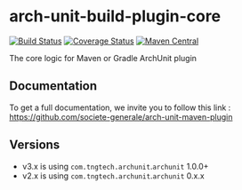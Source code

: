 # arch-unit-build-plugin-core

[![Build Status](https://travis-ci.org/societe-generale/arch-unit-build-plugin-core.svg?branch=master)](https://travis-ci.org/societe-generale/arch-unit-build-plugin-core)
[![Coverage Status](https://coveralls.io/repos/github/societe-generale/arch-unit-build-plugin-core/badge.svg?branch=master)](https://coveralls.io/github/societe-generale/arch-unit-build-plugin-core?branch=master)
[![Maven Central](https://maven-badges.herokuapp.com/maven-central/com.societegenerale.commons/arch-unit-build-plugin-core/badge.svg?style=plastic)](https://maven-badges.herokuapp.com/maven-central/com.societegenerale.commons/arch-unit-build-plugin-core)

The core logic for Maven or Gradle ArchUnit plugin

## Documentation

To get a full documentation, we invite you to follow this link : https://github.com/societe-generale/arch-unit-maven-plugin

## Versions

-   v3.x is using `com.tngtech.archunit`.`archunit` 1.0.0+
-   v2.x is using `com.tngtech.archunit`.`archunit` 0.x.x
